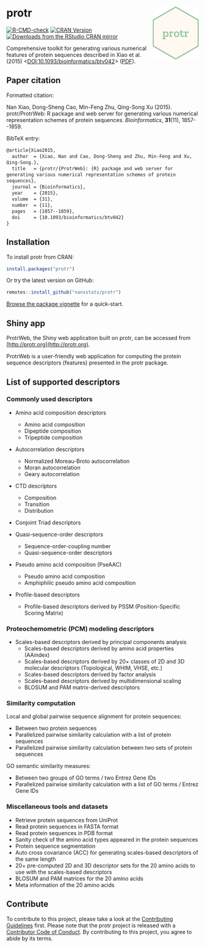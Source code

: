 # protr  <img src="man/figures/logo.png" align="right" width="120" />

<!-- badges: start -->
[![R-CMD-check](https://github.com/nanxstats/protr/actions/workflows/R-CMD-check.yaml/badge.svg)](https://github.com/nanxstats/protr/actions/workflows/R-CMD-check.yaml)
[![CRAN Version](https://www.r-pkg.org/badges/version/protr)](https://cran.r-project.org/package=protr)
[![Downloads from the RStudio CRAN mirror](https://cranlogs.r-pkg.org/badges/protr)](https://cranlogs.r-pkg.org/badges/protr)
<!-- badges: end -->

Comprehensive toolkit for generating various numerical features of protein sequences described in Xiao et al. (2015) <[DOI:10.1093/bioinformatics/btv042](https://doi.org/10.1093/bioinformatics/btv042)> ([PDF](https://nanx.me/papers/protr.pdf)).

## Paper citation

Formatted citation:

Nan Xiao, Dong-Sheng Cao, Min-Feng Zhu, Qing-Song Xu (2015). protr/ProtrWeb: R package and web server for generating various numerical representation schemes of protein sequences. _Bioinformatics_, **31**(11), 1857--1859.

BibTeX entry:

```
@article{Xiao2015,
  author  = {Xiao, Nan and Cao, Dong-Sheng and Zhu, Min-Feng and Xu, Qing-Song.},
  title   = {protr/{ProtrWeb}: {R} package and web server for generating various numerical representation schemes of protein sequences},
  journal = {Bioinformatics},
  year    = {2015},
  volume  = {31},
  number  = {11},
  pages   = {1857--1859},
  doi     = {10.1093/bioinformatics/btv042}
}
```

## Installation

To install protr from CRAN:

```r
install.packages("protr")
```

Or try the latest version on GitHub:

```r
remotes::install_github("nanxstats/protr")
```

[Browse the package vignette](https://nanx.me/protr/articles/protr.html) for a quick-start.

## Shiny app

ProtrWeb, the Shiny web application built on protr, can be accessed from [http://protr.org](http://protr.org).

ProtrWeb is a user-friendly web application for computing the protein sequence descriptors (features) presented in the protr package.

## List of supported descriptors

### Commonly used descriptors

- Amino acid composition descriptors
  - Amino acid composition
  - Dipeptide composition
  - Tripeptide composition

- Autocorrelation descriptors
  - Normalized Moreau-Broto autocorrelation
  - Moran autocorrelation
  - Geary autocorrelation

- CTD descriptors
  - Composition
  - Transition
  - Distribution

- Conjoint Triad descriptors

- Quasi-sequence-order descriptors
  - Sequence-order-coupling number
  - Quasi-sequence-order descriptors

- Pseudo amino acid composition (PseAAC)
  - Pseudo amino acid composition
  - Amphiphilic pseudo amino acid composition

- Profile-based descriptors
  - Profile-based descriptors derived by PSSM (Position-Specific Scoring Matrix)

### Proteochemometric (PCM) modeling descriptors

- Scales-based descriptors derived by principal components analysis
  - Scales-based descriptors derived by amino acid properties (AAindex)
  - Scales-based descriptors derived by 20+ classes of 2D and 3D molecular descriptors (Topological, WHIM, VHSE, etc.)
  - Scales-based descriptors derived by factor analysis
  - Scales-based descriptors derived by multidimensional scaling
  - BLOSUM and PAM matrix-derived descriptors

### Similarity computation

Local and global pairwise sequence alignment for protein sequences:

- Between two protein sequences
- Parallelized pairwise similarity calculation with a list of protein sequences
- Parallelized pairwise similarity calculation between two sets of protein sequences

GO semantic similarity measures:

- Between two groups of GO terms / two Entrez Gene IDs
- Parallelized pairwise similarity calculation with a list of GO terms / Entrez Gene IDs

### Miscellaneous tools and datasets

- Retrieve protein sequences from UniProt
- Read protein sequences in FASTA format
- Read protein sequences in PDB format
- Sanity check of the amino acid types appeared in the protein sequences
- Protein sequence segmentation
- Auto cross covariance (ACC) for generating scales-based descriptors of the same length
- 20+ pre-computed 2D and 3D descriptor sets for the 20 amino acids to use with the scales-based descriptors
- BLOSUM and PAM matrices for the 20 amino acids
- Meta information of the 20 amino acids

## Contribute

To contribute to this project, please take a look at the
[Contributing Guidelines](https://nanx.me/protr/CONTRIBUTING.html) first.
Please note that the protr project is released with a
[Contributor Code of Conduct](https://nanx.me/protr/CODE_OF_CONDUCT.html).
By contributing to this project, you agree to abide by its terms.
